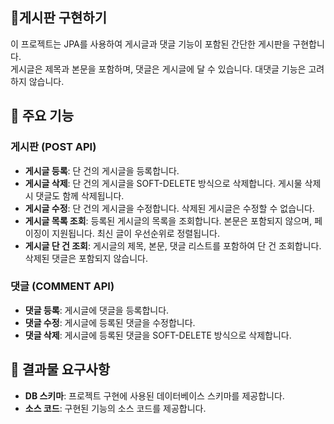 ## 📝게시판 구현하기
이 프로젝트는 JPA를 사용하여 게시글과 댓글 기능이 포함된 간단한 게시판을 구현합니다.
<br>
게시글은 제목과 본문을 포함하며, 댓글은 게시글에 달 수 있습니다. 대댓글 기능은 고려하지 않습니다.

## 🔑 주요 기능

### 게시판 (POST API)
- **게시글 등록**: 단 건의 게시글을 등록합니다.
- **게시글 삭제**: 단 건의 게시글을 SOFT-DELETE 방식으로 삭제합니다. 게시물 삭제 시 댓글도 함께 삭제됩니다.
- **게시글 수정**: 단 건의 게시글을 수정합니다. 삭제된 게시글은 수정할 수 없습니다.
- **게시글 목록 조회**: 등록된 게시글의 목록을 조회합니다. 본문은 포함되지 않으며, 페이징이 지원됩니다. 최신 글이 우선순위로 정렬됩니다.
- **게시글 단 건 조회**: 게시글의 제목, 본문, 댓글 리스트를 포함하여 단 건 조회합니다. 삭제된 댓글은 포함되지 않습니다.

### 댓글 (COMMENT API)
- **댓글 등록**: 게시글에 댓글을 등록합니다.
- **댓글 수정**: 게시글에 등록된 댓글을 수정합니다.
- **댓글 삭제**: 게시글에 등록된 댓글을 SOFT-DELETE 방식으로 삭제합니다.



## 📄 결과물 요구사항
- **DB 스키마**: 프로젝트 구현에 사용된 데이터베이스 스키마를 제공합니다.
- **소스 코드**: 구현된 기능의 소스 코드를 제공합니다.